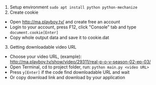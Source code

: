 1. Setup environment
	`sudo apt install python python-mechanize`
2. Create cookie
- Open http://ma.playboy.tv/ and create free an account
- Login to your account, press F12, click "Console" tab
	    and type `document.cookie[Enter]`
- Copy whole output data and save it to cookie.dat
3. Getting downloadable video URL
- Choose your video URL, (example):
	  http://ma.playboy.tv/show/video/29311/real-p-o-v-season-02-ep-03/
- Open Terminal, cd to project folder, run:
	  `python main.py <video URL>`
- Press `y[Enter]` if the code find downloadable URL and wait
- Or copy download link and download by your application